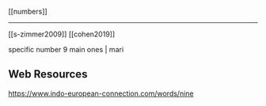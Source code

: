 [[numbers]]

---

[[s-zimmer2009]]
[[cohen2019]]

specific number
    9 main ones | mari

## Web Resources
https://www.indo-european-connection.com/words/nine